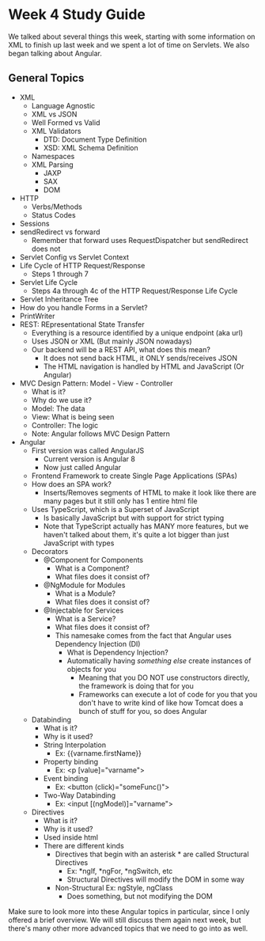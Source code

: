 # Week 4 Study Guide

We talked about several things this week, starting with some information on XML to finish up last week and we spent a lot of time on Servlets. We also began talking about Angular.

## General Topics
- XML
  - Language Agnostic
  - XML vs JSON
  - Well Formed vs Valid
  - XML Validators
    - DTD: Document Type Definition
    - XSD: XML Schema Definition
  - Namespaces
  - XML Parsing
    - JAXP
    - SAX
    - DOM
- HTTP
  - Verbs/Methods
  - Status Codes
- Sessions
- sendRedirect vs forward
  - Remember that forward uses RequestDispatcher but sendRedirect does not
- Servlet Config vs Servlet Context
- Life Cycle of HTTP Request/Response
  - Steps 1 through 7
- Servlet Life Cycle
  - Steps 4a through 4c of the HTTP Request/Response Life Cycle
- Servlet Inheritance Tree
- How do you handle Forms in a Servlet?
- PrintWriter
- REST: REpresentational State Transfer
  - Everything is a resource identified by a unique endpoint (aka url)
  - Uses JSON or XML (But mainly JSON nowadays)
  - Our backend will be a REST API, what does this mean?
    - It does not send back HTML, it ONLY sends/receives JSON
    - The HTML navigation is handled by HTML and JavaScript (Or Angular)
- MVC Design Pattern: Model - View - Controller
  - What is it?
  - Why do we use it?
  - Model: The data
  - View: What is being seen
  - Controller: The logic
  - Note: Angular follows MVC Design Pattern
- Angular
  - First version was called AngularJS
    - Current version is Angular 8
    - Now just called Angular
  - Frontend Framework to create Single Page Applications (SPAs)
  - How does an SPA work?
    - Inserts/Removes segments of HTML to make it look like there are many pages
      but it still only has 1 entire html file
  - Uses TypeScript, which is a Superset of JavaScript
    - Is basically JavaScript but with support for strict typing
    - Note that TypeScript actually has MANY more features, but we haven't
      talked about them, it's quite a lot bigger than just JavaScript with types
  - Decorators
    - @Component for Components
      - What is a Component?
      - What files does it consist of?
    - @NgModule for Modules
      - What is a Module?
      - What files does it consist of?
    - @Injectable for Services
      - What is a Service?
      - What files does it consist of?
      - This namesake comes from the fact that Angular uses Dependency Injection (DI)
        - What is Dependency Injection?
        - Automatically having *something else* create instances of objects for you
          - Meaning that you DO NOT use constructors directly, the framework is doing
            that for you
          - Frameworks can execute a lot of code for you that you don't have to write
            kind of like how Tomcat does a bunch of stuff for you, so does Angular
  - Databinding
    - What is it?
    - Why is it used?
    - String Interpolation
      - Ex: {{varname.firstName}}
    - Property binding
      - Ex: <p [value]="varname">
    - Event binding
      - Ex: <button (click)="someFunc()">
    - Two-Way Databinding
      - Ex: <input [(ngModel)]="varname">
  - Directives
    - What is it?
    - Why is it used?
    - Used inside html
    - There are different kinds
      - Directives that begin with an asterisk * are called Structural Directives
        - Ex: *ngIf, *ngFor, *ngSwitch, etc
        - Structural Directives will modify the DOM in some way
      - Non-Structural Ex: ngStyle, ngClass
        - Does something, but not modifying the DOM

Make sure to look more into these Angular topics in particular, since I only offered a brief overview. We will still discuss them again next week, but there's many other more advanced topics that we need to go into as well.
